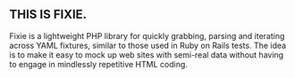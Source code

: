 ## THIS IS FIXIE. ##

Fixie is a lightweight PHP library for quickly grabbing, parsing
and iterating across YAML fixtures, similar to those used in
Ruby on Rails tests. The idea is to make it easy to mock up web
sites with semi-real data without having to engage in mindlessly
repetitive HTML coding.